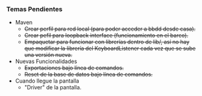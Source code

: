### Temas Pendientes

* Maven
    * ~~Crear perfil para red local (para poder acceder a bbdd desde casa).~~
    * ~~Crear pefil para loopback interface (funcionamiento en el barco).~~
    * ~~Empaquetar para funcionar con librerías dentro de lib/, así no hay que modificar la librería del KeyboardListener cada vez que se sube una versión nueva.~~
* Nuevas Funcionalidades
    * ~~Exportaciones bajo línea de comandos.~~
    * ~~Reset de la base de datos bajo línea de comandos.~~
* Cuando llegue la pantalla
    * "Driver" de la pantalla.

